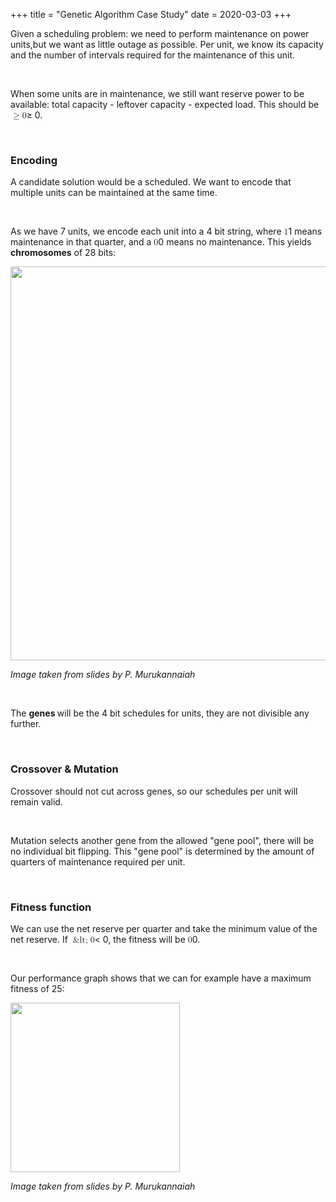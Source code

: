 +++
title = "Genetic Algorithm Case Study"
date = 2020-03-03
+++
<p>Given a scheduling problem: we need to perform maintenance on power units,but we want as little outage as possible. Per unit, we know its capacity and the number of intervals required for the maintenance of this unit.</p><p><br></p><p>When some units are in maintenance, we still want reserve power to be available: total capacity - leftover capacity - expected load. This should be <span class="ql-formula" data-value="\ge0">﻿<span contenteditable="false"><span class="katex"><span class="katex-mathml"><math><semantics><mrow><mo>≥</mo><mn>0</mn></mrow><annotation encoding="application/x-tex">\ge0</annotation></semantics></math></span><span class="katex-html" aria-hidden="true"><span class="base"><span class="strut" style="height: 0.7719400000000001em; vertical-align: -0.13597em;"></span><span class="mrel">≥</span><span class="mspace" style="margin-right: 0.2777777777777778em;"></span></span><span class="base"><span class="strut" style="height: 0.64444em; vertical-align: 0em;"></span><span class="mord">0</span></span></span></span></span>﻿</span>.</p><p><br></p><h3 id="encoding">Encoding</h3><p>A candidate solution would be a scheduled. We want to encode that multiple units can be maintained at the same time.</p><p><br></p><p>As we have 7 units, we encode each unit into a 4 bit string, where <span class="ql-formula" data-value="1">﻿<span contenteditable="false"><span class="katex"><span class="katex-mathml"><math><semantics><mrow><mn>1</mn></mrow><annotation encoding="application/x-tex">1</annotation></semantics></math></span><span class="katex-html" aria-hidden="true"><span class="base"><span class="strut" style="height: 0.64444em; vertical-align: 0em;"></span><span class="mord">1</span></span></span></span></span>﻿</span> means maintenance in that quarter, and a <span class="ql-formula" data-value="0">﻿<span contenteditable="false"><span class="katex"><span class="katex-mathml"><math><semantics><mrow><mn>0</mn></mrow><annotation encoding="application/x-tex">0</annotation></semantics></math></span><span class="katex-html" aria-hidden="true"><span class="base"><span class="strut" style="height: 0.64444em; vertical-align: 0em;"></span><span class="mord">0</span></span></span></span></span>﻿</span> means no maintenance. This yields <strong>chromosomes</strong> of 28 bits:</p><p><img src="https://i.imgur.com/c18jWzx.png" width="630"></p><p><em>Image taken from slides by P. Murukannaiah</em></p><p><br></p><p>The <strong>genes </strong>will be the 4 bit schedules for units, they are not divisible any further.</p><p><br></p><h3 id="crossover-&amp;-mutation">Crossover &amp; Mutation</h3><p>Crossover should not cut across genes, so our schedules per unit will remain valid.</p><p><br></p><p>Mutation selects another gene from the allowed "gene pool", there will be no individual bit flipping. This "gene pool" is determined by the amount of quarters of maintenance required per unit.</p><p><br></p><h3 id="fitness-function">Fitness function</h3><p>We can use the net reserve per quarter and take the minimum value of the net reserve. If <span class="ql-formula" data-value="<0">﻿<span contenteditable="false"><span class="katex"><span class="katex-mathml"><math><semantics><mrow><mo>&amp;lt;</mo><mn>0</mn></mrow><annotation encoding="application/x-tex">&amp;lt;0</annotation></semantics></math></span><span class="katex-html" aria-hidden="true"><span class="base"><span class="strut" style="height: 0.5782em; vertical-align: -0.0391em;"></span><span class="mrel">&lt;</span><span class="mspace" style="margin-right: 0.2777777777777778em;"></span></span><span class="base"><span class="strut" style="height: 0.64444em; vertical-align: 0em;"></span><span class="mord">0</span></span></span></span></span>﻿</span>, the fitness will be <span class="ql-formula" data-value="0">﻿<span contenteditable="false"><span class="katex"><span class="katex-mathml"><math><semantics><mrow><mn>0</mn></mrow><annotation encoding="application/x-tex">0</annotation></semantics></math></span><span class="katex-html" aria-hidden="true"><span class="base"><span class="strut" style="height: 0.64444em; vertical-align: 0em;"></span><span class="mord">0</span></span></span></span></span>﻿</span>.</p><p><br></p><p>Our performance graph shows that we can for example have a maximum fitness of 25:</p><p><img src="https://i.imgur.com/QXxHtpM.png" width="271"></p><p><em>Image taken from slides by P. Murukannaiah</em></p><p><br></p><p><br></p>